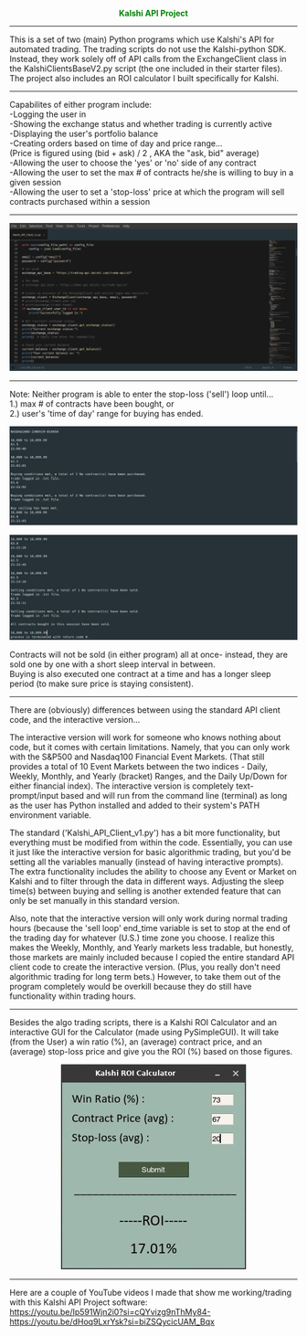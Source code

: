 <p align="center"><b style="color:green;">Kalshi API Project</b></p>

---

This is a set of two (main) Python programs which use Kalshi's API for automated trading. The trading scripts do not use the Kalshi-python SDK. Instead, they work solely off of API calls from the ExchangeClient class in the KalshiClientsBaseV2.py script (the one included in their starter files). The project also includes an ROI calculator I built specifically for Kalshi.

---

Capabilites of either program include:  
-Logging the user in  
-Showing the exchange status and whether trading is currently active  
-Displaying the user's portfolio balance  
-Creating orders based on time of day and price range...  
(Price is figured using (bid + ask) / 2 , AKA the "ask, bid" average)  
-Allowing the user to choose the 'yes' or 'no' side of any contract  
-Allowing the user to set the max # of contracts he/she is willing to buy in a given session  
-Allowing the user to set a 'stop-loss' price at which the program will sell contracts purchased within a session

---

<p align="center">
  <img src="Project_Images/Code_Snippet2.png" alt="Code Snippet Image">
</p>

---

Note: Neither program is able to enter the stop-loss ('sell') loop until...  
1.) max # of contracts have been bought, or  
2.) user's 'time of day' range for buying has ended.

<p align="center">
  <img src="Project_Images/Buy_and_sell_working.jpg" alt="Program Buy Example Image">
</p>

<p align="center">
  <img src="Project_Images/Buy_and_sell_working2.jpg" alt="Program Sell Example Image">
</p>

Contracts will not be sold (in either program) all at once- instead, they are sold one by one with a short sleep interval in between.  
Buying is also executed one contract at a time and has a longer sleep period (to make sure price is staying consistent).

---

There are (obviously) differences between using the standard API client code, and the interactive version...

The interactive version will work for someone who knows nothing about code, but it comes with certain limitations. Namely, that you can only work with the S&P500 and Nasdaq100 Financial Event Markets. (That still provides a total of 10 Event Markets between the two indices - Daily, Weekly, Monthly, and Yearly (bracket) Ranges, and the Daily Up/Down for either financial index). The interactive version is completely text-prompt/input based and will run from the command line (terminal) as long as the user has Python installed and added to their system's PATH environment variable.

The standard ('Kalshi_API_Client_v1.py') has a bit more functionality, but everything must be modified from within the code. Essentially, you can use it just like the interactive version for basic algorithmic trading, but you'd be setting all the variables manually (instead of having interactive prompts). The extra functionality includes the ability to choose any Event or Market on Kalshi and to filter through the data in different ways. Adjusting the sleep time(s) between buying and selling is another extended feature that can only be set manually in this standard version.

Also, note that the interactive version will only work during normal trading hours (because the 'sell loop' end_time variable is set to stop at the end of the trading day for whatever (U.S.) time zone you choose. I realize this makes the Weekly, Monthly, and Yearly markets less tradable, but honestly, those markets are mainly included because I copied the entire standard API client code to create the interactive version. (Plus, you really don't need algorithmic trading for long term bets.) However, to take them out of the program completely would be overkill because they do still have functionality within trading hours.

---

Besides the algo trading scripts, there is a Kalshi ROI Calculator and an interactive GUI for the Calculator (made using PySimpleGUI). It will take (from the User) a win ratio (%), an (average) contract price, and an (average) stop-loss price and give you the ROI (%) based on those figures.  
<p align="center">
  <img src="Project_Images/Kalshi_ROI_Calc3.jpg" alt="Kalshi ROI Calculator Image">
</p>

---

Here are a couple of YouTube videos I made that show me working/trading with this Kalshi API Project software:  
https://youtu.be/Ip591Wjn2i0?si=cQYvizg9nThMy84-  
https://youtu.be/dHoq9LxrYsk?si=biZSQycicUAM_Bqx
